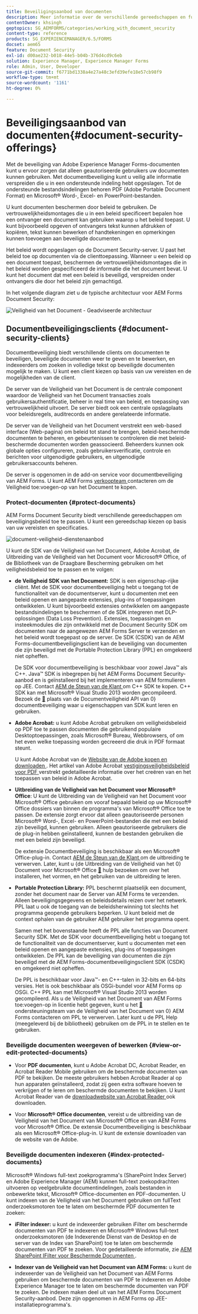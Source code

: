 ```yaml
---
title: Beveiligingsaanbod van documenten
description: Meer informatie over de verschillende gereedschappen en functies van AEM documentbeveiliging.
contentOwner: khsingh
geptopics: SG_AEMFORMS/categories/working_with_document_security
content-type: reference
products: SG_EXPERIENCEMANAGER/6.5/FORMS
docset: aem65
feature: Document Security
exl-id: d00ae232-b018-44e5-b04b-376d4cd9c6eb
solution: Experience Manager, Experience Manager Forms
role: Admin, User, Developer
source-git-commit: f6771bd1338a4e27a48c3efd39efe18e57cb98f9
workflow-type: tm+mt
source-wordcount: '1161'
ht-degree: 0%

---
```


# Beveiligingsaanbod van documenten{#document-security-offerings}

Met de beveiliging van Adobe Experience Manager Forms-documenten kunt u ervoor zorgen dat alleen geautoriseerde gebruikers uw documenten kunnen gebruiken. Met documentbeveiliging kunt u veilig alle informatie verspreiden die u in een ondersteunde indeling hebt opgeslagen. Tot de ondersteunde bestandsindelingen behoren PDF (Adobe Portable Document Format) en Microsoft® Word-, Excel- en PowerPoint-bestanden.

U kunt documenten beschermen door beleid te gebruiken. De vertrouwelijkheidsmontages die u in een beleid specificeert bepalen hoe een ontvanger een document kan gebruiken waarop u het beleid toepast. U kunt bijvoorbeeld opgeven of ontvangers tekst kunnen afdrukken of kopiëren, tekst kunnen bewerken of handtekeningen en opmerkingen kunnen toevoegen aan beveiligde documenten.

Het beleid wordt opgeslagen op de Document Security-server. U past het beleid toe op documenten via de clienttoepassing. Wanneer u een beleid op een document toepast, beschermen de vertrouwelijkheidsmontages die in het beleid worden gespecificeerd de informatie die het document bevat. U kunt het document dat met een beleid is beveiligd, verspreiden onder ontvangers die door het beleid zijn gemachtigd.

In het volgende diagram ziet u de typische architectuur voor AEM Forms Document Security:

![ Veiligheid van het Document - Geadviseerde architectuur ](do-not-localize/document_security_architecture.png)

## Documentbeveiligingsclients {#document-security-clients}

Documentbeveiliging biedt verschillende clients om documenten te beveiligen, beveiligde documenten weer te geven en te bewerken, en indexeerders om zoeken in volledige tekst op beveiligde documenten mogelijk te maken. U kunt een client kiezen op basis van uw vereisten en de mogelijkheden van de client.

De server van de Veiligheid van het Document is de centrale component waardoor de Veiligheid van het Document transacties zoals gebruikersauthentificatie, beheer in real time van beleid, en toepassing van vertrouwelijkheid uitvoert. De server biedt ook een centrale opslagplaats voor beleidsregels, auditrecords en andere gerelateerde informatie.

De server van de Veiligheid van het Document verstrekt een web-based interface (Web-pagina) om beleid tot stand te brengen, beleid-beschermde documenten te beheren, en gebeurtenissen te controleren die met beleid-beschermde documenten worden geassocieerd. Beheerders kunnen ook globale opties configureren, zoals gebruikersverificatie, controle en berichten voor uitgenodigde gebruikers, en uitgenodigde gebruikersaccounts beheren.

De server is opgenomen in de add-on service voor documentbeveiliging van AEM Forms. U kunt AEM Forms [ verkoopteam ](https://business.adobe.com/request-consultation/experience-cloud.html?s_osc=70114000002JNwKAAW&amp;s_iid=70114000002JHs3AAG) contacteren om de Veiligheid toe:voegen-op van het Document te kopen.

### Protect-documenten {#protect-documents}

AEM Forms Document Security biedt verschillende gereedschappen om beveiligingsbeleid toe te passen. U kunt een gereedschap kiezen op basis van uw vereisten en specificaties.

![ document-veiligheid-dienstenaanbod ](assets/document-security-offerings.png)

U kunt de SDK van de Veiligheid van het Document, Adobe Acrobat, de Uitbreiding van de Veiligheid van het Document voor Microsoft® Office, of de Bibliotheek van de Draagbare Bescherming gebruiken om het veiligheidsbeleid toe te passen en te volgen:

* **de Veiligheid SDK van het Document:** SDK is een eigenschap-rijke cliënt. Met de SDK voor documentbeveiliging hebt u toegang tot de functionaliteit van de documentserver, kunt u documenten met een beleid openen en aangepaste extensies, plug-ins of toepassingen ontwikkelen. U kunt bijvoorbeeld extensies ontwikkelen om aangepaste bestandsindelingen te beschermen of de SDK integreren met DLP-oplossingen (Data Loss Prevention). Extensies, toepassingen en insteekmodules die zijn ontwikkeld met de Document Security SDK om documenten naar de aangewezen AEM Forms Server te verzenden en het beleid wordt toegepast op de server. De SDK (CSDK) van de AEM Forms-documentbeveiligingsclient kan de beveiliging van documenten die zijn beveiligd met de Portable Protection Library (PPL) en omgekeerd niet opheffen.

  De SDK voor documentbeveiliging is beschikbaar voor zowel Java™ als C++. Java™ SDK is inbegrepen bij het AEM Forms Document Security-aanbod en is geïnstalleerd bij het implementeren van AEM formulieren op JEE. Contact [ AEM de Steun van de Klant ](https://experienceleague.adobe.com/nl?support-solution=General&amp;support-tab=home#support) om C++ SDK te kopen. C++ SDK kan met Microsoft® Visual Studio 2013 worden gecompileerd. Bezoek de [&#128279;](https://help.adobe.com/en_US/livecycle/11.0/Services/WS92d06802c76abadb76c48dfe12dbeb3e281-7ff0.2.html) plaats van de Documentveiligheid API van 0&rbrace; documentbeveiliging waar u eigenschappen van SDK kunt leren en gebruiken.

* **Adobe Acrobat:** u kunt Adobe Acrobat gebruiken om veiligheidsbeleid op PDF toe te passen documenten die gebruikend populaire Desktoptoepassingen, zoals Microsoft® Bureau, Webbrowsers, of om het even welke toepassing worden gecreeerd die druk in PDF formaat steunt.

  U kunt Adobe Acrobat van de [ Website van de Adobe kopen en downloaden ](https://www.adobe.com/acrobat/free-trial-download.html). Het artikel van Adobe Acrobat [ vestigingsveiligheidsbeleid voor PDF ](https://helpx.adobe.com/nl/acrobat/using/setting-security-policies-pdfs.html) verstrekt gedetailleerde informatie over het creëren van en het toepassen van beleid in Adobe Acrobat.

* **Uitbreiding van de Veiligheid van het Document voor Microsoft® Office**: U kunt de Uitbreiding van de Veiligheid van het Document voor Microsoft® Office gebruiken om vooraf bepaald beleid op uw Microsoft® Office dossiers van binnen de programma&#39;s van Microsoft® Office toe te passen. De extensie zorgt ervoor dat alleen geautoriseerde personen Microsoft® Word-, Excel- en PowerPoint-bestanden die met een beleid zijn beveiligd, kunnen gebruiken. Alleen geautoriseerde gebruikers die de plug-in hebben geïnstalleerd, kunnen de bestanden gebruiken die met een beleid zijn beveiligd.

  De extensie Documentbeveiliging is beschikbaar als een Microsoft® Office-plug-in. Contact [ AEM de Steun van de Klant ](https://helpx.adobe.com/ca/marketing-cloud/contact-support.html) om de uitbreiding te verwerven. Later, kunt u {de Uitbreiding van de Veiligheid van het 0} Document voor Microsoft® Office [&#128279;](https://experienceleague.adobe.com/docs/experience-manager-document-security/using/download-installer.html?lang=nl-NL) hulp bezoeken om over het installeren, het vormen, en het gebruiken van de uitbreiding te leren.

* **Portable Protection Library:** PPL beschermt plaatselijk een document, zonder het document naar de Server van AEM Forms te verzenden. Alleen beveiligingsgegevens en beleidsdetails reizen over het netwerk. PPL laat u ook de toegang van de beleidsherwinning tot slechts het programma geopende gebruikers beperken. U kunt beleid met de context ophalen van de gebruiker AEM gebruiker het programma opent.

  Samen met het bovenstaande heeft de PPL alle functies van Document Security SDK. Met de SDK voor documentbeveiliging hebt u toegang tot de functionaliteit van de documentserver, kunt u documenten met een beleid openen en aangepaste extensies, plug-ins of toepassingen ontwikkelen. De PPL kan de beveiliging van documenten die zijn beveiligd met de AEM Forms-documentbeveiligingsclient SDK (CSDK) en omgekeerd niet opheffen.

  De PPL is beschikbaar voor Java™- en C++-talen in 32-bits en 64-bits versies. Het is ook beschikbaar als OSGi-bundel voor AEM Forms op OSGi. C++ PPL kan met Microsoft® Visual Studio 2013 worden gecompileerd. Als u de Veiligheid van het Document van AEM Forms toe:voegen-op in licentie hebt gegeven, kunt u het [&#128279;](https://experienceleague.adobe.com/nl?support-solution=General&amp;support-tab=home#support) ondersteuningsteam van de Veiligheid van het Document van 0&rbrace; AEM Forms contacteren om PPL te verwerven.  Later kunt u de PPL Help (meegeleverd bij de bibliotheek) gebruiken om de PPL in te stellen en te gebruiken.

### Beveiligde documenten weergeven of bewerken {#view-or-edit-protected-documents}

* Voor **PDF documenten**, kunt u Adobe Acrobat DC, Acrobat Reader, en Acrobat Reader Mobile gebruiken om de beschermde documenten van PDF te bekijken. De meeste gebruikers hebben Acrobat Reader al op hun apparaten geïnstalleerd, zodat zij geen extra software hoeven te verkrijgen of te leren om beschermde documenten te bekijken. U kunt Acrobat Reader van de [ downloadwebsite van Acrobat Reader ](https://get.adobe.com/reader/) ook downloaden.

* Voor **Microsoft® Office documenten**, vereist u de uitbreiding van de Veiligheid van het Document van Microsoft® Office en van AEM Forms voor Microsoft® Office. De extensie Documentbeveiliging is beschikbaar als een Microsoft® Office-plug-in. U kunt de extensie downloaden van de website van de Adobe.

### Beveiligde documenten indexeren {#index-protected-documents}

Microsoft® Windows full-text zoekprogramma&#39;s (SharePoint Index Server) en Adobe Experience Manager (AEM) kunnen full-text zoekopdrachten uitvoeren op veelgebruikte documentindelingen, zoals bestanden in onbewerkte tekst, Microsoft® Office-documenten en PDF-documenten. U kunt indexen van de Veiligheid van het Document gebruiken om fullText onderzoeksmotoren toe te laten om beschermde PDF documenten te zoeken:

* **iFilter indexer:** u kunt de indexeerder gebruiken iFilter om beschermde documenten van PDF te indexeren en Microsoft® Windows full-text onderzoeksmotoren (de Indexerende Dienst van de Desktop en de server van de Index van SharePoint) toe te laten om beschermde documenten van PDF te zoeken. Voor gedetailleerde informatie, zie [ AEM SharePoint IFilter voor Beschermde Documenten ](assets/sharepoint-ifilter-doc-security.pdf).

* **Indexer van de Veiligheid van het Document van AEM Forms:** u kunt de indexeerder van de Veiligheid van het Document van AEM Forms gebruiken om beschermde documenten van PDF te indexeren en Adobe Experience Manager toe te laten om beschermde documenten van PDF te zoeken. De indexen maken deel uit van het AEM Forms Document Security-aanbod. Deze zijn opgenomen in AEM Forms op JEE-installatieprogramma&#39;s.
